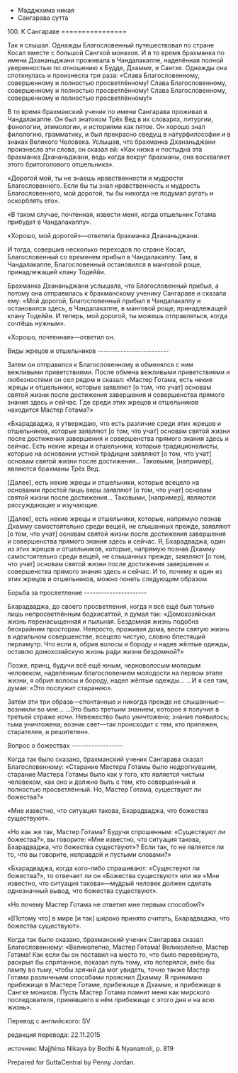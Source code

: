 









* Мадджхима никая
* Сангарава сутта


100\. К Сангараве
\=\=\=\=\=\=\=\=\=\=\=\=\=\=\=\=



Так я слышал\. Однажды Благословенный путешествовал по стране Косал вместе с большой Сангхой монахов\. И в то время брахманка по имени Дхананьджани проживала в Чандалакаппе, наделённая полной уверенностью по отношению к Будде, Дхамме, и Сангхе\. Однажды она споткнулась и произнесла три раза: «Слава Благословенному, совершенному и полностью просветлённому\! Слава Благословенному, совершенному и полностью просветлённому\! Слава Благословенному, совершенному и полностью просветлённому\!»


В то время брахманский ученик по имени Сангарава проживал в Чандалакаппе\. Он был знатоком Трёх Вед в их словарях, литургии, фонологии, этимологии, и историями как пятое\. Он хорошо знал филологию, грамматику, и был прекрасно сведущ в натурфилософии и в знаках Великого Человека\. Услышав, что брахманка Дхананьджани произнесла эти слова, он сказал ей: «Как низка и постыдна эта брахманка Дхананьджани, ведь когда вокруг брахманы, она восхваляет этого бритоголового отшельника»\.


«Дорогой мой, ты не знаешь нравственности и мудрости Благословенного\. Если бы ты знал нравственность и мудрость Благословенного, мой дорогой, ты бы никогда не подумал ругать и оскорблять его»\.


«В таком случае, почтенная, извести меня, когда отшельник Готама прибудет в Чандалакаппу»\.


«Хорошо, мой дорогой»—ответила брахманка Дхананьджани\.


И тогда, совершив несколько переходов по стране Косал, Благословенный со временем прибыл в Чандалакаппу\. Там, в Чандалакаппе, Благословенный остановился в манговой роще, принадлежащей клану Тодеййи\.


Брахманка Дхананьджани услышала, что Благословенный прибыл, а потому она отправилась к брахманскому ученику Сангараве и сказала ему: «Мой дорогой, Благословенный прибыл в Чандалакаппу и остановился здесь, в Чандалакаппе, в манговой роще, принадлежащей клану Тодеййи\. И теперь, мой дорогой, ты можешь отправляться, когда сочтёшь нужным»\.


«Хорошо, почтенная»—ответил он\.


Виды жрецов и отшельников
\-\-\-\-\-\-\-\-\-\-\-\-\-\-\-\-\-\-\-\-\-\-\-\-\-


Затем он отправился к Благословенному и обменялся с ним вежливыми приветствиями\. После обмена вежливыми приветствиями и любезностями он сел рядом и сказал: «Мастер Готама, есть некие жрецы и отшельники, которые заявляют \[о том, что учат\] основам святой жизни после достижения завершения и совершенства прямого знания здесь и сейчас\. Где среди этих жрецов и отшельников находится Мастер Готама?»


«Бхарадваджа, я утверждаю, что есть различие среди этих жрецов и отшельников, которые заявляют \[о том, что учат\] основам святой жизни после достижения завершения и совершенства прямого знания здесь и сейчас\. Есть некие жрецы и отшельники, которые традиционалисты, которые на основании устной традиции заявляют \[о том, что учат\] основам святой жизни после достижения… Таковыми, \[например\], являются брахманы Трёх Вед\.


\[Далее\], есть некие жрецы и отшельники, которые всецело на основании простой лишь веры заявляют \[о том, что учат\] основам святой жизни после достижения… Таковыми, \[например\], являются рассуждающие и изучающие\.


\[Далее\], есть некие жрецы и отшельники, которые, напрямую познав Дхамму самостоятельно среди вещей, не слышанных прежде, заявляют \[о том, что учат\] основам святой жизни после достижения завершения и совершенства прямого знания здесь и сейчас\. Я, Бхарадваджа, один из этих жрецов и отшельников, которые, напрямую познав Дхамму самостоятельно среди вещей, не слышанных прежде, заявляют \[о том, что учат\] основам святой жизни после достижения завершения и совершенства прямого знания здесь и сейчас\. И то, почему я один из этих жрецов и отшельников, можно понять следующим образом\.


Борьба за просветление
\-\-\-\-\-\-\-\-\-\-\-\-\-\-\-\-\-\-\-\-\-\-


Бхарадваджа, до своего просветления, когда я всё ещё был только лишь непросветлённым бодхисаттой, я думал так: «Домохозяйская жизнь перенасыщенная и пыльная\. Бездомная жизнь подобна бескрайним просторам\. Непросто, проживая дома, вести святую жизнь в идеальном совершенстве, всецело чистую, словно блестящий перламутр\. Что если я, обрив волосы и бороду и надев жёлтые одежды, оставлю домохозяйскую жизнь ради жизни бездомной?»


Позже, принц, будучи всё ещё юным, черноволосым молодым человеком, наделённым благословением молодости на первом этапе жизни, я обрил волосы и бороду, надел жёлтые одежды… …И я сел там, думая: «Это послужит старанию»\.


Затем эти три образа—спонтанные и никогда прежде не слышанные—возникли во мне… …Это было третьим знанием, которое я получил в третьей страже ночи\. Невежество было уничтожено; знание появилось; тьма уничтожена; возник свет—так происходит с тем, кто прилежен, старателен, и решителен»\.


Вопрос о божествах
\-\-\-\-\-\-\-\-\-\-\-\-\-\-\-\-\-\-


Когда так было сказано, брахманский ученик Сангарава сказал Благословенному: «Старание Мастера Готамы было недрогнувшим, старание Мастера Готамы было как у того, кто является чистым человеком, как оно и должно быть с тем, кто совершенный и полностью просветлённый\. Но, Мастер Готама, существуют ли божества?»


«Мне известно, что ситуация такова, Бхарадваджа, что божества существуют»\.


«Но как же так, Мастер Готама? Будучи спрошенным: «Существуют ли божества?», вы говорите: «Мне известно, что ситуация такова, Бхарадваджа, что божества существуют»? Если так, то не является ли то, что вы говорите, неправдой и пустыми словами?»


«Бхарадваджа, когда кого\-либо спрашивают: «Существуют ли божества?», то отвечает ли он «Божества существуют» или же «Мне известно, что ситуация такова»—мудрый человек должен сделать однозначный вывод, что божества существуют»\.


«Но почему Мастер Готама не ответил мне первым способом?»


«\[Потому что\] в мире \[и так\] широко принято считать, Бхарадваджа, что божества существуют»\.


Когда так было сказано, брахманский ученик Сангарава сказал Благословенному: «Великолепно, Мастер Готама\! Великолепно, Мастер Готама\! Как если бы он поставил на место то, что было перевёрнуто, раскрыл бы спрятанное, показал путь тому, кто потерялся, внёс бы лампу во тьму, чтобы зрячий да мог увидеть, точно также Мастер Готама различными способами прояснил Дхамму\. Я принимаю прибежище в Мастере Готаме, прибежище в Дхамме, и прибежище в Сангхе монахов\. Пусть Мастер Готама помнит меня как мирского последователя, принявшего в нём прибежище с этого дня и на всю жизнь»\.



Перевод с английского: SV


редакция перевода: 22\.11\.2015


источник: Majjhima Nikaya by Bodhi & Nyanamoli, p\. 819


Prepared for SuttaCentral by Penny Jordan\.







